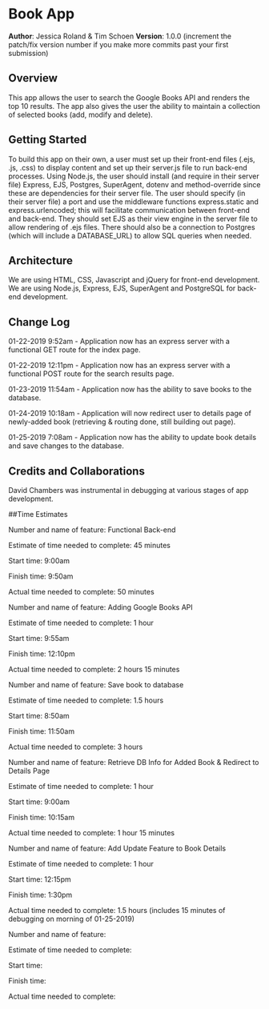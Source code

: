 # Book App

**Author**: Jessica Roland & Tim Schoen
**Version**: 1.0.0 (increment the patch/fix version number if you make more commits past your first submission)

## Overview
This app allows the user to search the Google Books API and renders the top 10 results. The app also gives the user the ability to maintain a collection of selected books (add, modify and delete).

## Getting Started
<!-- What are the steps that a user must take in order to build this app on their own machine and get it running? -->

To build this app on their own, a user must set up their front-end files (.ejs, .js, .css) to display content and set up their server.js file to run back-end processes. Using Node.js, the user should install (and require in their server file) Express, EJS, Postgres, SuperAgent, dotenv and method-override since these are dependencies for their server file. The user should specify (in their server file) a port and use the middleware functions express.static and express.urlencoded; this will facilitate communication between front-end and back-end. They should set EJS as their view engine in the server file to allow rendering of .ejs files. There should also be a connection to Postgres (which will include a DATABASE_URL) to allow SQL queries when needed.

## Architecture

We are using HTML, CSS, Javascript and jQuery for front-end development. We are using Node.js, Express, EJS, SuperAgent and PostgreSQL for back-end development.

## Change Log

01-22-2019 9:52am - Application now has an express server with a functional GET route for the index page.

01-22-2019 12:11pm - Application now has an express server with a functional POST route for the search results page.

01-23-2019 11:54am - Application now has the ability to save books to the database.

01-24-2019 10:18am - Application will now redirect user to details page of newly-added book (retrieving & routing done, still building out page).

01-25-2019 7:08am - Application now has the ability to update book details and save changes to the database.

## Credits and Collaborations

David Chambers was instrumental in debugging at various stages of app development.

##Time Estimates

Number and name of feature: Functional Back-end

Estimate of time needed to complete: 45 minutes

Start time: 9:00am

Finish time: 9:50am

Actual time needed to complete: 50 minutes

Number and name of feature: Adding Google Books API

Estimate of time needed to complete: 1 hour

Start time: 9:55am

Finish time: 12:10pm

Actual time needed to complete: 2 hours 15 minutes

Number and name of feature: Save book to database

Estimate of time needed to complete: 1.5 hours

Start time: 8:50am

Finish time: 11:50am

Actual time needed to complete: 3 hours

Number and name of feature: Retrieve DB Info for Added Book & Redirect to Details Page

Estimate of time needed to complete: 1 hour

Start time: 9:00am

Finish time: 10:15am

Actual time needed to complete: 1 hour 15 minutes

Number and name of feature: Add Update Feature to Book Details

Estimate of time needed to complete: 1 hour

Start time: 12:15pm

Finish time: 1:30pm

Actual time needed to complete: 1.5 hours (includes 15 minutes of debugging on morning of 01-25-2019)

Number and name of feature: 

Estimate of time needed to complete: 

Start time: 

Finish time: 

Actual time needed to complete: